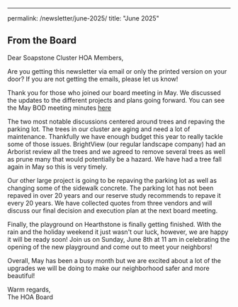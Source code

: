 ---
permalink: /newsletter/june-2025/
title: "June 2025"
## From the Board
Dear Soapstone Cluster HOA Members,  

Are you getting this newsletter via email or only the printed version on your door? If you are not getting the emails, please let us know!   

Thank you for those who joined our board meeting in May. We discussed the updates to the different projects and plans going forward. You can see the May BOD meeting minutes [here](https://docs.google.com/document/d/1c6OVN8PPEiqe-sfe-DCRdYNXGB0iQnbY/edit?usp=sharing&ouid=112715785925501502631&rtpof=true&sd=true)  

The two most notable discussions centered around trees and repaving the parking lot. The trees in our cluster are aging and need a lot of maintenance. Thankfully we have enough budget this year to really tackle some of those issues. BrightView (our regular landscape company) had an Arborist review all the trees and we agreed to remove several trees as well as prune many that would potentially be a hazard. We have had a tree fall again in May so this is very timely. 

Our other large project is going to be repaving the parking lot as well as changing some of the sidewalk concrete. The parking lot has not been repaved in over 20 years and our reserve study recommends to repave it every 20 years. We have collected quotes from three vendors and will discuss our final decision and execution plan at the next board meeting.  

Finally, the playground on Hearthstone is finally getting finished. With the rain and the holiday weekend it just wasn't our luck, however, we are happy it will be ready soon! Join us on Sunday, June 8th at 11 am  in celebrating the opening of the new playground and come out to meet your neighbors!   

Overall, May has been a busy month but we are excited about a lot of the upgrades we will be doing to make our neighborhood safer and more beautiful!  

Warm regards,  
The HOA Board


